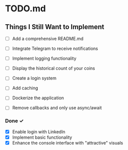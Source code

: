 # TODO.md

## Things I Still Want to Implement

- [ ] Add a comprehensive README.md
- [ ] Integrate Telegram to receive notifications
- [ ] Implement logging functionality
- [ ] Display the historical count of your coins
- [ ] Create a login system
- [ ] Add caching
- [ ] Dockerize the application
- [ ] Remove callbacks and only use async/await


### Done ✓

- [x] Enable login with LinkedIn
- [x] Implement basic functionality
- [x] Enhance the console interface with "attractive" visuals